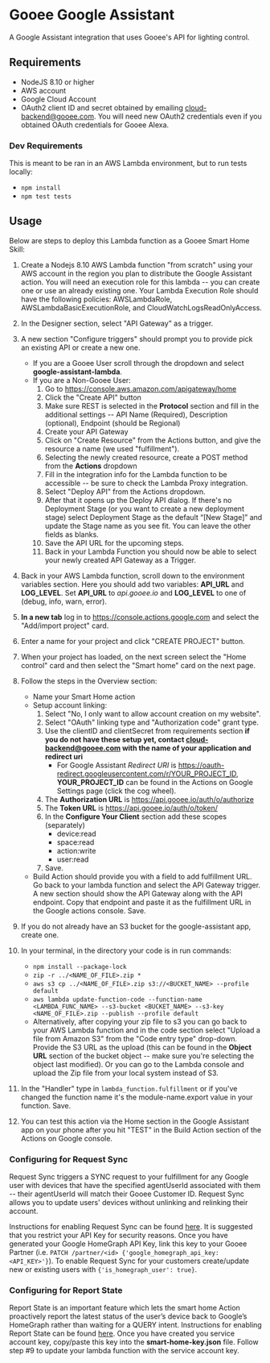 # Gooee Google Assistant
A Google Assistant integration that uses Gooee's API for lighting control.

## Requirements
* NodeJS 8.10 or higher
* AWS account
* Google Cloud Account
* OAuth2 client ID and secret obtained by emailing cloud-backend@gooee.com. You will need new OAuth2 credentials even if you obtained OAuth credentials for Gooee Alexa.

### Dev Requirements
This is meant to be ran in an AWS Lambda environment, but to run tests locally: 
* `npm install`
* `npm test tests`

## Usage
Below are steps to deploy this Lambda function as a Gooee Smart Home Skill:

1. Create a Nodejs 8.10 AWS Lambda function "from scratch" using your AWS account in the region you plan to distribute the Google Assistant action. You will need an execution role for this lambda -- you can create one or use an already existing one. Your Lambda Execution Role should have the following policies: AWSLambdaRole, AWSLambdaBasicExecutionRole, and CloudWatchLogsReadOnlyAccess.
2. In the Designer section, select "API Gateway" as a trigger. 
3. A new section "Configure triggers" should prompt you to provide pick an existing API or create a new one. 

    * If you are a Gooee User scroll through the dropdown and select **google-assistant-lambda**. 
    * If you are a Non-Gooee User:
        1. Go to https://console.aws.amazon.com/apigateway/home
        2. Click the "Create API" button
        3. Make sure REST is selected in the **Protocol** section and fill in the additional settings -- API Name (Required),               Description (optional), Endpoint (should be Regional)
        4. Create your API Gateway
        5. Click on "Create Resource" from the Actions button, and give the resource a name (we used "fulfillment").
        6. Selecting the newly created resource, create a POST method from the **Actions** dropdown
        7. Fill in the integration info for the Lambda function to be accessible -- be sure to check the Lambda Proxy integration.
        8. Select "Deploy API" from the Actions dropdown.
        9. After that it opens up the Deploy API dialog. If there's no Deployment Stage (or you want to create a new deployment stage) select Deployment Stage as the default “[New Stage]” and update the Stage name as you see fit. You can leave the other fields as blanks.
        10. Save the API URL for the upcoming steps.
        11. Back in your Lambda Function you should now be able to select your newly created API Gateway as a Trigger.
4. Back in your AWS Lambda function, scroll down to the environment variables section. Here you should add two variables: **API_URL** and **LOG_LEVEL**. Set **API_URL** to *api.gooee.io* and **LOG_LEVEL** to one of (debug, info, warn, error).
5. **In a new tab** log in to https://console.actions.google.com and select the "Add/import project" card.
6. Enter a name for your project and click "CREATE PROJECT" button.
7. When your project has loaded, on the next screen select the "Home control" card and then select the "Smart home" card on the next page.
8. Follow the steps in the Overview section:
    * Name your Smart Home action
    * Setup account linking:
        1. Select "No, I only want to allow account creation on my website".
        2. Select "OAuth" linking type and "Authorization code" grant type.
        3. Use the clientID and clientSecret from requirements section **if you do not have these setup yet, contact cloud-backend@gooee.com with the name of your application and redirect uri**
            - For Google Assistant *Redirect URI* is https://oauth-redirect.googleusercontent.com/r/YOUR_PROJECT_ID, **YOUR_PROJECT_ID** can be found in the Actions on Google Settings page (click the cog wheel).
        4. The **Authorization URL** is https://api.gooee.io/auth/o/authorize
        5. The **Token URL** is https://api.gooee.io/auth/o/token/
        6. In the **Configure Your Client** section add these scopes (separately)
            - device:read
            - space:read
            - action:write
            - user:read
        5. Save.
    * Build Action should provide you with a field to add fulfillment URL. Go back to your lambda function and select the API Gateway trigger. A new section
        should show the API Gateway along with the API endpoint. Copy that endpoint and paste it as the fulfillment URL in the
        Google actions console. Save.
9. If you do not already have an S3 bucket for the google-assistant app, create one.
10. In your terminal, in the directory your code is in run commands:
    * `npm install --package-lock`
    * `zip -r ../<NAME_OF_FILE>.zip *`
    * `aws s3 cp ../<NAME_OF_FILE>.zip s3://<BUCKET_NAME> --profile default`
    * `aws lambda update-function-code --function-name <LAMBDA_FUNC_NAME> --s3-bucket <BUCKET_NAME> --s3-key <NAME_OF_FILE>.zip --publish --profile default`
    * Alternatively, after copying your zip file to s3 you can go back to your AWS Lambda function and in the code section select "Upload a file from Amazon S3" from the "Code entry type" drop-down. Provide the S3 URL as the upload (this can be found in the **Object URL** section of the bucket object -- make sure you're selecting the object last modified). Or you can go to the Lambda console and upload the Zip file from your local system instead of S3.
11. In the "Handler" type in `lambda_function.fulfillment` or if you've changed the function name it's the module-name.export value in your function. Save.
12. You can test this action via the Home section in the Google Assistant app on your phone after you hit "TEST" in the Build Action section of the Actions on Google console.

### Configuring for Request Sync
Request Sync triggers a SYNC request to your fulfillment for any Google user with devices that have the specified agentUserId associated with them -- their agentUserId will match their Gooee Customer ID. Request Sync allows you to update users' devices without unlinking and relinking their account.

Instructions for enabling Request Sync can be found [here](https://developers.google.com/actions/smarthome/develop/request-sync). It is suggested that you restrict your API Key for security reasons. Once you have generated your Google HomeGraph API Key, link this key to your Gooee Partner (i.e. `PATCH /partner/<id> {'google_homegraph_api_key: <API_KEY>'}`). To enable Request Sync for your customers create/update new or existing users with `{'is_homegraph_user': true}`.

### Configuring for Report State
Report State is an important feature which lets the smart home Action proactively report the latest status of the user’s device back to Google’s HomeGraph rather than waiting for a QUERY intent. Instructions for enabling Report State can be found [here](https://developers.google.com/actions/smarthome/develop/report-state). Once you have created you service account key, copy/paste this key into the **smart-home-key.json** file. Follow step #9 to update your lambda function with the service account key.
